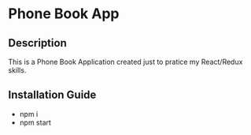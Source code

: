 # Phone Book App

## Description

This is a Phone Book Application created just to pratice my React/Redux skills.

## Installation Guide

* npm i
* npm start
